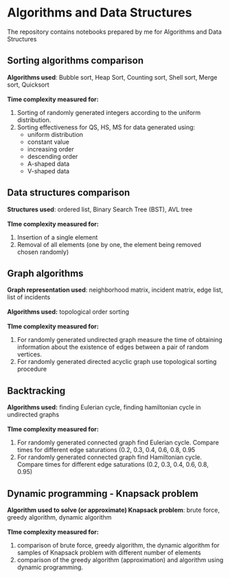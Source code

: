 # Algorithms and Data Structures 
The repository contains notebooks prepared by me for Algorithms and Data Structures  

## Sorting algorithms comparison
**Algorithms used**: Bubble sort, Heap Sort, Counting sort, Shell sort, Merge sort, Quicksort
<br><br>
**Time complexity measured for:**
1. Sorting of randomly generated integers according to the uniform distribution.
1. Sorting effectiveness for QS, HS, MS for data generated using:
    * uniform distribution
    * constant value 
    * increasing order
    * descending order
    * A-shaped data
    * V-shaped data
  
## Data structures comparison
**Structures used**: ordered list, Binary Search Tree (BST), AVL tree
<br><br>
**TIme complexity measured for:**
1. Insertion of a single element
2. Removal of all elements (one by one, the element being removed chosen randomly)

## Graph algorithms
**Graph representation used**: neighborhood matrix, incident matrix, edge list, list of incidents
<br><br>
**Algorithms used:** topological order sorting
<br><br>
**TIme complexity measured for:** 
1. For randomly generated undirected graph measure the time of obtaining information about the existence of edges between a pair of random vertices.
2. For randomly generated directed acyclic graph use topological sorting procedure


## Backtracking 
**Algorithms used:** finding Eulerian cycle, finding hamiltonian cycle in undirected graphs
<br><br>
**TIme complexity measured for:** 
1. For randomly generated connected graph find Eulerian cycle. Compare times for different edge saturations (0.2, 0.3, 0.4, 0.6, 0.8, 0.95
2. For randomly generated connected graph find Hamiltonian cycle. Compare times for different edge saturations (0.2, 0.3, 0.4, 0.6, 0.8, 0.95)


## Dynamic programming - Knapsack problem
**Algorithm used to solve (or approximate) Knapsack problem**: brute force, greedy algorithm, dynamic algorithm
<br><br>
**TIme complexity measured for:** 
1. comparison of brute force, greedy algorithm, the dynamic algorithm for samples of Knapsack problem with different number of elements
2. comparison of the greedy algorithm (approximation) and algorithm using dynamic programming. 

